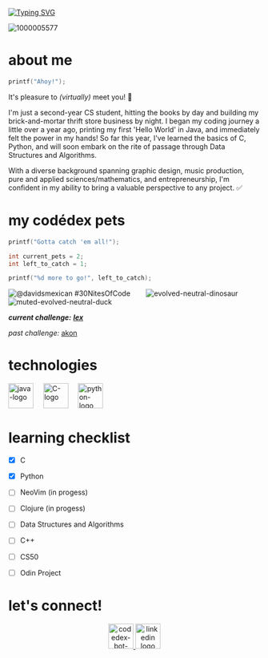 [![Typing SVG](https://readme-typing-svg.demolab.com?font=Sixtyfour&size=30&duration=2000&pause=2000&color=CD7B5C&background=7A79FF00&vCenter=true&multiline=true&repeat=true&random=false&width=800&height=80&lines=hello+world!;welcome+to+my+profile+%3AD)](https://git.io/typing-svg)

![1000005577](https://github.com/davidduran123/davidduran123/assets/76709805/bac18fce-13af-479b-9e59-f6855c1cacd3)


# about me
```C
printf("Ahoy!"); 
```

It's pleasure to *(virtually)* meet you! 👋

I'm just a second-year CS student, hitting the books by day and building my brick-and-mortar thrift store business by night.
I began my coding journey a little over a year ago, printing my first 'Hello World' in Java, and immediately felt the power in my hands!
So far this year, I've learned the basics of C, Python, and will soon embark on the rite of passage through Data Structures and Algorithms.

With a diverse background spanning graphic design, music production, pure and applied sciences/mathematics, and entrepreneurship, I'm confident in my ability to bring a valuable perspective to any project. ✅
# my codédex pets

```C
printf("Gotta catch 'em all!");

int current_pets = 2;
int left_to_catch = 1;

printf("%d more to go!", left_to_catch);

```

![@davidsmexican #30NitesOfCode](https://www.codedex.io/api/petStatus?user=davidsmexican) &nbsp;&nbsp;&nbsp;&nbsp;&nbsp;&nbsp; ![evolved-neutral-dinosaur](https://github.com/davidduran123/davidduran123/assets/76709805/07ef4d74-c4b8-4d0c-986f-055660500d67) &nbsp;&nbsp;&nbsp;&nbsp;&nbsp;&nbsp;![muted-evolved-neutral-duck](https://github.com/davidduran123/davidduran123/assets/76709805/f4ebdf83-4d88-4484-9984-69b86d78b300)

***current challenge:*** ***[lex](https://www.codedex.io/@davidsmexican/30-nites-of-code)***

*past challenge:* [akon](https://www.codedex.io/@davidsmexican/30-nites-of-code?pet=season-one) 

# technologies
<img src="https://github.com/davidduran123/davidduran123/assets/76709805/fb2405a5-db8e-4124-8889-16cbad1fa070" alt="java-logo" width="50">  &nbsp;&nbsp;&nbsp;
<img src="https://github.com/davidduran123/davidduran123/assets/76709805/f739b962-8230-4434-9033-7340ac07d0ed" alt="C-logo" width="50"> &nbsp;&nbsp;&nbsp;
<img src="https://github.com/davidduran123/davidduran123/assets/76709805/2e378161-bc4a-4ed9-837f-3b3436bffac2" alt="python-logo" width="50">

# learning checklist
- [X] C
- [X] Python
- [ ] NeoVim (in progess)
- [ ] Clojure (in progess)
- [ ] Data Structures and Algorithms
- [ ] C++
- [ ] CS50
- [ ] Odin Project


# let's connect!
<div style="text-align:center;">
  <a href="https://www.codedex.io/@davidsmexican"> 
    <img src="https://github.com/davidduran123/davidduran123/assets/76709805/785b34dc-c099-4dfa-a885-64e746f34a97" alt="codedex-bot-logo" width="50">
  </a>
  <a href="https://www.linkedin.com/in/david-duran-9999782a2/"> 
    <img src="https://github.com/davidduran123/davidduran123/assets/76709805/78db2d58-410b-41e1-8899-8a12aae504a9" alt="linkedin logo" width="50">
  </a>
</div>


